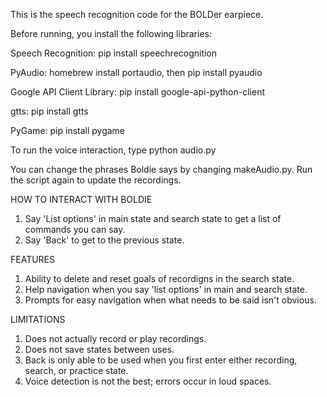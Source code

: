 This is the speech recognition code for the BOLDer earpiece.

Before running, you install the following libraries:

Speech Recognition: pip install speechrecognition

PyAudio: homebrew install portaudio, then pip install pyaudio

Google API Client Library: pip install google-api-python-client

gtts: pip install gtts

PyGame: pip install pygame

To run the voice interaction, type python audio.py

You can change the phrases Boldie says by changing makeAudio.py. Run
the script again to update the recordings.

HOW TO INTERACT WITH BOLDIE
1. Say 'List options' in main state and search state to get a list of commands you can say.
2. Say 'Back' to get to the previous state.

FEATURES
1. Ability to delete and reset goals of recordigns in the search state.
2. Help navigation when you say 'list options' in main and search state.
3. Prompts for easy navigation when what needs to be said isn't obvious.

LIMITATIONS
1. Does not actually record or play recordings.
2. Does not save states between uses.
3. Back is only able to be used when you first enter either recording, search, or practice state.
4. Voice detection is not the best; errors occur in loud spaces.

